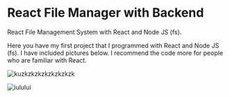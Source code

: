# React File Manager with Backend
React File Management System with React and Node JS (fs).

Here you have my first project that I programmed with React and Node JS (fs). I have included pictures below. I recommend the code more for people who are familiar with React.


![kuzkzkzkzkzkzkzkzk](https://user-images.githubusercontent.com/75635207/143068750-37caa87f-e66f-451e-81da-15280dd20822.PNG)

![iulului](https://user-images.githubusercontent.com/75635207/143068691-b81dc02b-dfe2-4244-a819-b8b7af3ed5a4.PNG)


